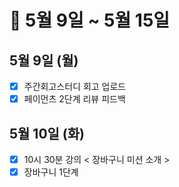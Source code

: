 # 🐯 5월 9일 ~ 5월 15일

## 5월 9일 (월)

- [x] 주간회고스터디 회고 업로드
- [x] 페이먼츠 2단계 리뷰 피드백

## 5월 10일 (화)

- [x] 10시 30분 강의 < 장바구니 미션 소개 >
- [x] 장바구니 1단계
